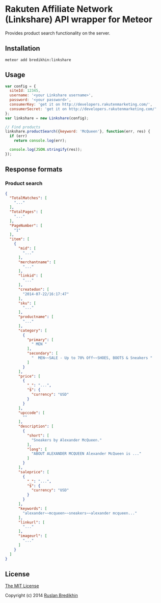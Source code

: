 # Rakuten Affiliate Network (Linkshare) API wrapper for Meteor

Provides product search functionality on the server.

## Installation

`meteor add bredikhin:linkshare`

## Usage

```javascript
var config = {
  siteId: 12345,
  username: '<your Linkshare username>',
  password: '<your password>',
  consumerKey: 'get it on http://developers.rakutenmarketing.com/',
  consumerSecret: 'get it on http://developers.rakutenmarketing.com/'
};
var linkshare = new Linkshare(config);

// Find products
linkshare.productSearch({keyword: 'McQueen'}, function(err, res) {
  if (err)
    return console.log(err);

  console.log(JSON.stringify(res));
});
```

## Response formats

### Product search

```json
{
  "TotalMatches": [
    "..."
  ],
  "TotalPages": [
    "..."
  ],
  "PageNumber": [
    "1"
  ],
  "item": [
    {
      "mid": [
        "..."
      ],
      "merchantname": [
        "..."
      ],
      "linkid": [
        "..."
      ],
      "createdon": [
        "2014-07-22/16:17:47"
      ],
      "sku": [
        "..."
      ],
      "productname": [
        "..."
      ],
      "category": [
        {
          "primary": [
            " MEN "
          ],
          "secondary": [
            "  MEN~~SALE - Up to 70% Off~~SHOES, BOOTS & Sneakers "
          ]
        }
      ],
      "price": [
        {
          "_": "...",
          "$": {
            "currency": "USD"
          }
        }
      ],
      "upccode": [
        ""
      ],
      "description": [
        {
          "short": [
            "Sneakers by Alexander McQueen."
          ],
          "long": [
            "ABOUT ALEXANDER MCQUEEN Alexander McQueen is ..."
          ]
        }
      ],
      "saleprice": [
        {
          "_": "...",
          "$": {
            "currency": "USD"
          }
        }
      ],
      "keywords": [
        "alexander~~mcqueen~~sneakers~~alexander mcqueen..."
      ],
      "linkurl": [
        "..."
      ],
      "imageurl": [
        "..."
      ]
    }
  ]
}
```

## License

[The MIT License](http://opensource.org/licenses/MIT)

Copyright (c) 2014 [Ruslan Bredikhin](http://ruslanbredikhin.com/)
